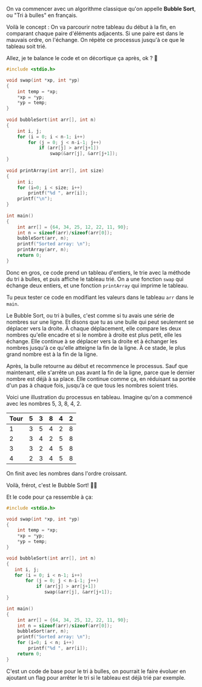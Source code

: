 
On va commencer avec un algorithme classique qu'on appelle **Bubble Sort**, ou "Tri à bulles" en français. 

Voilà le concept : On va parcourir notre tableau du début à la fin, en comparant chaque paire d'éléments adjacents. Si une paire est dans le mauvais ordre, on l'échange. On répète ce processus jusqu'à ce que le tableau soit trié.

Allez, je te balance le code et on décortique ça après, ok ? 🧐

```c
#include <stdio.h>

void swap(int *xp, int *yp) 
{
    int temp = *xp; 
    *xp = *yp; 
    *yp = temp; 
} 
  
void bubbleSort(int arr[], int n) 
{ 
    int i, j; 
    for (i = 0; i < n-1; i++)       
        for (j = 0; j < n-i-1; j++)  
            if (arr[j] > arr[j+1]) 
                swap(&arr[j], &arr[j+1]); 
} 
  
void printArray(int arr[], int size) 
{ 
    int i; 
    for (i=0; i < size; i++) 
        printf("%d ", arr[i]); 
    printf("\n"); 
} 
  
int main() 
{ 
    int arr[] = {64, 34, 25, 12, 22, 11, 90}; 
    int n = sizeof(arr)/sizeof(arr[0]); 
    bubbleSort(arr, n); 
    printf("Sorted array: \n"); 
    printArray(arr, n); 
    return 0; 
}
```
Donc en gros, ce code prend un tableau d'entiers, le trie avec la méthode du tri à bulles, et puis affiche le tableau trié. On a une fonction `swap` qui échange deux entiers, et une fonction `printArray` qui imprime le tableau. 

Tu peux tester ce code en modifiant les valeurs dans le tableau `arr` dans le `main`. 



Le Bubble Sort, ou tri à bulles, c'est comme si tu avais une série de nombres sur une ligne. Et disons que tu as une bulle qui peut seulement se déplacer vers la droite. À chaque déplacement, elle compare les deux nombres qu'elle encadre et si le nombre à droite est plus petit, elle les échange. Elle continue à se déplacer vers la droite et à échanger les nombres jusqu'à ce qu'elle atteigne la fin de la ligne. À ce stade, le plus grand nombre est à la fin de la ligne.

Après, la bulle retourne au début et recommence le processus. Sauf que maintenant, elle s'arrête un pas avant la fin de la ligne, parce que le dernier nombre est déjà à sa place. Elle continue comme ça, en réduisant sa portée d'un pas à chaque fois, jusqu'à ce que tous les nombres soient triés.

Voici une illustration du processus en tableau. Imagine qu'on a commencé avec les nombres 5, 3, 8, 4, 2.

| Tour |  5  |  3  |  8  |  4  |  2  |
|------|-----|-----|-----|-----|-----|
|  1   |  3  |  5  |  4  |  2  |  8  |
|  2   |  3  |  4  |  2  |  5  |  8  |
|  3   |  3  |  2  |  4  |  5  |  8  |
|  4   |  2  |  3  |  4  |  5  |  8  |

On finit avec les nombres dans l'ordre croissant. 

Voilà, frérot, c'est le Bubble Sort! 🚀👊 

Et le code pour ça ressemble à ça:

```c
#include <stdio.h>

void swap(int *xp, int *yp)
{
    int temp = *xp;
    *xp = *yp;
    *yp = temp;
}

void bubbleSort(int arr[], int n)
{
   int i, j;
   for (i = 0; i < n-1; i++)       
       for (j = 0; j < n-i-1; j++)  
           if (arr[j] > arr[j+1])
              swap(&arr[j], &arr[j+1]);
}

int main()
{
    int arr[] = {64, 34, 25, 12, 22, 11, 90};
    int n = sizeof(arr)/sizeof(arr[0]);
    bubbleSort(arr, n);
    printf("Sorted array: \n");
    for (i=0; i < n; i++)
        printf("%d ", arr[i]);
    return 0;
}
```
C'est un code de base pour le tri à bulles, on pourrait le faire évoluer en ajoutant un flag pour arrêter le tri si le tableau est déjà trié par exemple.
